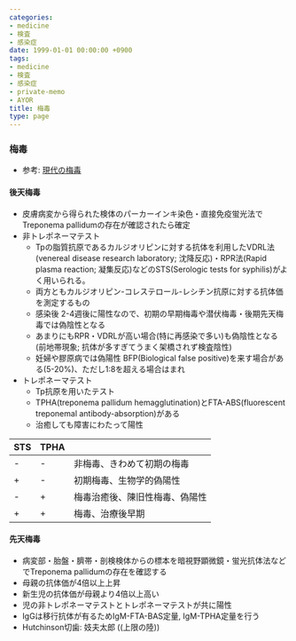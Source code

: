 ```yaml
---
categories:
- medicine
- 検査
- 感染症
date: 1999-01-01 00:00:00 +0900
tags:
- medicine
- 検査
- 感染症
- private-memo
- AYOR
title: 梅毒
type: page
---
```


### 梅毒

- 参考:
    [現代の梅毒](http://www.eiken.co.jp/modern_media/backnumber/pdf/MM0802-03.pdf)

#### 後天梅毒

- 皮膚病変から得られた検体のパーカーインキ染色・直接免疫蛍光法でTreponema
    pallidumの存在が確認されたら確定
- 非トレポネーマテスト
  - Tpの脂質抗原であるカルジオリピンに対する抗体を利用したVDRL法(venereal
        disease research laboratory; 沈降反応)・RPR法(Rapid plasma
        reaction; 凝集反応)などのSTS(Serologic tests for
        syphilis)がよく用いられる。
  - 両方ともカルジオリピン-コレステロール-レシチン抗原に対する抗体価を測定するもの
  - 感染後
        2-4週後に陽性なので、初期の早期梅毒や潜伏梅毒・後期先天梅毒では偽陰性となる
  - あまりにもRPR・VDRLが高い場合(特に再感染で多い)も偽陰性となる(前地帯現象;
        抗体が多すぎてうまく架橋されず検査陰性)
  - 妊婦や膠原病では偽陽性 BFP(Biological false
        positive)を来す場合がある(5-20%)、ただし1:8を超える場合はまれ
- トレポネーマテスト
  - Tp抗原を用いたテスト
  - TPHA(treponema pallidum hemagglutination)とFTA-ABS(fluorescent
        treponemal antibody-absorption)がある
  - 治癒しても障害にわたって陽性

|STS|TPHA| |
|:----|:----|:----|
|-|-|非梅毒、きわめて初期の梅毒|
|+|-|初期梅毒、生物学的偽陽性|
|-|+|梅毒治癒後、陳旧性梅毒、偽陽性|
|+|+|梅毒、治療後早期|

#### 先天梅毒

- 病変部・胎盤・臍帯・剖検検体からの標本を暗視野顕微鏡・蛍光抗体法などでTreponema
    pallidumの存在を確認する
- 母親の抗体価が4倍以上上昇
- 新生児の抗体価が母親より4倍以上高い
- 児の非トレポネーマテストとトレポネーマテストが共に陽性
- IgGは移行抗体が有るためIgM-FTA-BAS定量, IgM-TPHA定量を行う
- Hutchinson切歯: 妓夫太郎 ((上限の陸))
